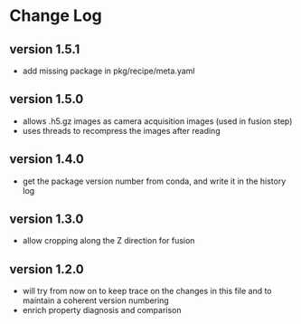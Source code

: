 # Change Log

## version 1.5.1

- add missing package in pkg/recipe/meta.yaml

## version 1.5.0

- allows .h5.gz images as camera acquisition images (used in fusion step)
- uses threads to recompress the images after reading

## version 1.4.0

- get the package version number from conda, and write it in the history log

## version 1.3.0

- allow cropping along the Z direction for fusion

## version 1.2.0

- will try from now on to keep trace on the changes in this file and
to maintain a coherent version numbering
- enrich property diagnosis and comparison
